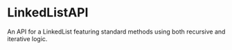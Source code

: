 # LinkedListAPI
An API for a LinkedList featuring standard methods using both recursive and iterative logic.
